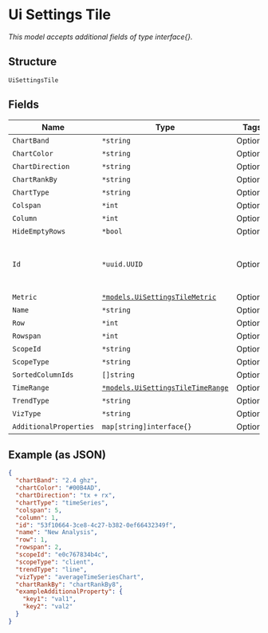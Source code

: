 
# Ui Settings Tile

*This model accepts additional fields of type interface{}.*

## Structure

`UiSettingsTile`

## Fields

| Name | Type | Tags | Description |
|  --- | --- | --- | --- |
| `ChartBand` | `*string` | Optional | - |
| `ChartColor` | `*string` | Optional | - |
| `ChartDirection` | `*string` | Optional | - |
| `ChartRankBy` | `*string` | Optional | - |
| `ChartType` | `*string` | Optional | - |
| `Colspan` | `*int` | Optional | - |
| `Column` | `*int` | Optional | - |
| `HideEmptyRows` | `*bool` | Optional | - |
| `Id` | `*uuid.UUID` | Optional | Unique ID of the object instance in the Mist Organization |
| `Metric` | [`*models.UiSettingsTileMetric`](../../doc/models/ui-settings-tile-metric.md) | Optional | - |
| `Name` | `*string` | Optional | - |
| `Row` | `*int` | Optional | - |
| `Rowspan` | `*int` | Optional | - |
| `ScopeId` | `*string` | Optional | - |
| `ScopeType` | `*string` | Optional | - |
| `SortedColumnIds` | `[]string` | Optional | - |
| `TimeRange` | [`*models.UiSettingsTileTimeRange`](../../doc/models/ui-settings-tile-time-range.md) | Optional | - |
| `TrendType` | `*string` | Optional | - |
| `VizType` | `*string` | Optional | - |
| `AdditionalProperties` | `map[string]interface{}` | Optional | - |

## Example (as JSON)

```json
{
  "chartBand": "2.4 ghz",
  "chartColor": "#00B4AD",
  "chartDirection": "tx + rx",
  "chartType": "timeSeries",
  "colspan": 5,
  "column": 1,
  "id": "53f10664-3ce8-4c27-b382-0ef66432349f",
  "name": "New Analysis",
  "row": 1,
  "rowspan": 2,
  "scopeId": "e0c767834b4c",
  "scopeType": "client",
  "trendType": "line",
  "vizType": "averageTimeSeriesChart",
  "chartRankBy": "chartRankBy8",
  "exampleAdditionalProperty": {
    "key1": "val1",
    "key2": "val2"
  }
}
```

